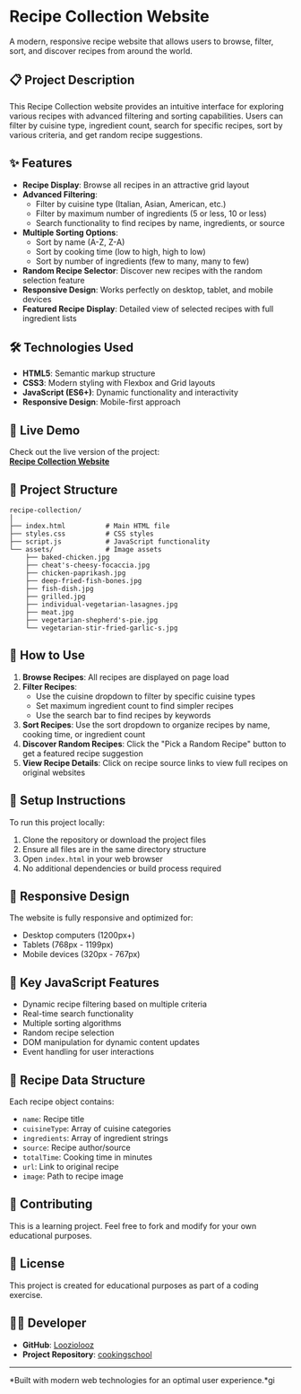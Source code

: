 # Recipe Collection Website

A modern, responsive recipe website that allows users to browse, filter, sort, and discover recipes from around the world.

## 📋 Project Description

This Recipe Collection website provides an intuitive interface for exploring various recipes with advanced filtering and sorting capabilities. Users can filter by cuisine type, ingredient count, search for specific recipes, sort by various criteria, and get random recipe suggestions.

## ✨ Features

- **Recipe Display**: Browse all recipes in an attractive grid layout
- **Advanced Filtering**: 
  - Filter by cuisine type (Italian, Asian, American, etc.)
  - Filter by maximum number of ingredients (5 or less, 10 or less)
  - Search functionality to find recipes by name, ingredients, or source
- **Multiple Sorting Options**:
  - Sort by name (A-Z, Z-A)
  - Sort by cooking time (low to high, high to low)
  - Sort by number of ingredients (few to many, many to few)
- **Random Recipe Selector**: Discover new recipes with the random selection feature
- **Responsive Design**: Works perfectly on desktop, tablet, and mobile devices
- **Featured Recipe Display**: Detailed view of selected recipes with full ingredient lists

## 🛠 Technologies Used

- **HTML5**: Semantic markup structure
- **CSS3**: Modern styling with Flexbox and Grid layouts
- **JavaScript (ES6+)**: Dynamic functionality and interactivity
- **Responsive Design**: Mobile-first approach

## 🚀 Live Demo

Check out the live version of the project:  
**[Recipe Collection Website](https://loozcoockingschool.netlify.app/)**

## 📁 Project Structure

```
recipe-collection/
│
├── index.html          # Main HTML file
├── styles.css          # CSS styles
├── script.js           # JavaScript functionality
└── assets/             # Image assets
    ├── baked-chicken.jpg
    ├── cheat's-cheesy-focaccia.jpg
    ├── chicken-paprikash.jpg
    ├── deep-fried-fish-bones.jpg
    ├── fish-dish.jpg
    ├── grilled.jpg
    ├── individual-vegetarian-lasagnes.jpg
    ├── meat.jpg
    ├── vegetarian-shepherd's-pie.jpg
    └── vegetarian-stir-fried-garlic-s.jpg
```

## 🎯 How to Use

1. **Browse Recipes**: All recipes are displayed on page load
2. **Filter Recipes**:
   - Use the cuisine dropdown to filter by specific cuisine types
   - Set maximum ingredient count to find simpler recipes
   - Use the search bar to find recipes by keywords
3. **Sort Recipes**: Use the sort dropdown to organize recipes by name, cooking time, or ingredient count
4. **Discover Random Recipes**: Click the "Pick a Random Recipe" button to get a featured recipe suggestion
5. **View Recipe Details**: Click on recipe source links to view full recipes on original websites

## 🔧 Setup Instructions

To run this project locally:

1. Clone the repository or download the project files
2. Ensure all files are in the same directory structure
3. Open `index.html` in your web browser
4. No additional dependencies or build process required

## 📱 Responsive Design

The website is fully responsive and optimized for:
- Desktop computers (1200px+)
- Tablets (768px - 1199px)
- Mobile devices (320px - 767px)

## 🌟 Key JavaScript Features

- Dynamic recipe filtering based on multiple criteria
- Real-time search functionality
- Multiple sorting algorithms
- Random recipe selection
- DOM manipulation for dynamic content updates
- Event handling for user interactions

## 📝 Recipe Data Structure

Each recipe object contains:
- `name`: Recipe title
- `cuisineType`: Array of cuisine categories
- `ingredients`: Array of ingredient strings
- `source`: Recipe author/source
- `totalTime`: Cooking time in minutes
- `url`: Link to original recipe
- `image`: Path to recipe image

## 🤝 Contributing

This is a learning project. Feel free to fork and modify for your own educational purposes.

## 📄 License

This project is created for educational purposes as part of a coding exercise.

## 👨‍💻 Developer

- **GitHub**: [Looziolooz](https://github.com/Looziolooz)
- **Project Repository**: [cookingschool](https://github.com/Looziolooz/cookingschool)

---

*Built with modern web technologies for an optimal user experience.*gi